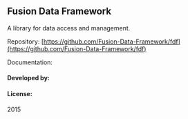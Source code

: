 ## Fusion Data Framework

A library for data access and management.

Repository: [https://github.com/Fusion-Data-Framework/fdf](https://github.com/Fusion-Data-Framework/fdf)

Documentation:

#### Developed by:


#### License:

2015
